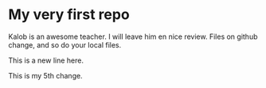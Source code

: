 # My very first repo
Kalob is an awesome teacher. I will leave him en nice review. Files on github change, and so do your local files.

This is a new line here.

This is my 5th change.
